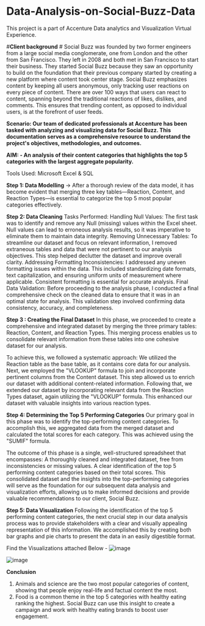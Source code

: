 # Data-Analysis-on-Social-Buzz-Data
This project is a part of Accenture Data analytics and Visualization Virtual Experience.

#**Client background** #
Social Buzz was founded by two former engineers from a large social media conglomerate, one from London and the other from San Francisco. They left in 2008 and both met in San Francisco to start their business. They started Social Buzz because they saw an opportunity to build on the foundation that their previous company started by creating a new platform where content took center stage. Social Buzz emphasizes content by keeping all users anonymous, only tracking user reactions on every piece of content. There are over 100 ways that users can react to content, spanning beyond the traditional reactions of likes, dislikes, and comments. This ensures that trending content, as opposed to individual users, is at the forefront of user feeds.

**Scenario: Our team of dedicated professionals at Accenture has been tasked with analyzing and visualizing data for Social Buzz. This documentation serves as a comprehensive resource to understand the project's objectives, methodologies, and outcomes.**

**AIM: - An analysis of their content categories that highlights the top 5 categories with the largest aggregate popularity.**

Tools Used: Microsoft Excel & SQL

**Step 1: Data Modelling**
-> After a thorough review of the data model, it has become evident that merging three key tables—Reaction, Content, and Reaction Types—is essential to categorize the top 5 most popular categories effectively.

**Step 2: Data Cleaning**
Tasks Performed:
Handling Null Values: The first task was to identify and remove any Null (missing) values within the Excel sheet. Null values can lead to erroneous analysis results, so it was imperative to eliminate them to maintain data integrity.
Removing Unnecessary Tables: To streamline our dataset and focus on relevant information, I removed extraneous tables and data that were not pertinent to our analysis objectives. This step helped declutter the dataset and improve overall clarity.
Addressing Formatting Inconsistencies: I addressed any uneven formatting issues within the data. This included standardizing date formats, text capitalization, and ensuring uniform units of measurement where applicable. Consistent formatting is essential for accurate analysis.
Final Data Validation: Before proceeding to the analysis phase, I conducted a final comprehensive check on the cleaned data to ensure that it was in an optimal state for analysis. This validation step involved confirming data consistency, accuracy, and completeness.

**Step 3 : Creating the Final Dataset**
In this phase, we proceeded to create a comprehensive and integrated dataset by merging the three primary tables: Reaction, Content, and Reaction Types. This merging process enables us to consolidate relevant information from these tables into one cohesive dataset for our analysis.

To achieve this, we followed a systematic approach:
We utilized the Reaction table as the base table, as it contains core data for our analysis.
Next, we employed the "VLOOKUP" formula to join and incorporate pertinent columns from the Content dataset. This step allowed us to enrich our dataset with additional content-related information.
Following that, we extended our dataset by incorporating relevant data from the Reaction Types dataset, again utilizing the "VLOOKUP" formula. This enhanced our dataset with valuable insights into various reaction types.

**Step 4: Determining the Top 5 Performing Categories**
Our primary goal in this phase was to identify the top-performing content categories. To accomplish this, we aggregated data from the merged dataset and calculated the total scores for each category. This was achieved using the "SUMIF" formula.

The outcome of this phase is a single, well-structured spreadsheet that encompasses:
A thoroughly cleaned and integrated dataset, free from inconsistencies or missing values.
A clear identification of the top 5 performing content categories based on their total scores.
This consolidated dataset and the insights into the top-performing categories will serve as the foundation for our subsequent data analysis and visualization efforts, allowing us to make informed decisions and provide valuable recommendations to our client, Social Buzz.

**Step 5: Data Visualization**
Following the identification of the top 5 performing content categories, the next crucial step in our data analysis process was to provide stakeholders with a clear and visually appealing representation of this information. We accomplished this by creating both bar graphs and pie charts to present the data in an easily digestible format.

Find the Visualizations attached Below -
![image](https://github.com/Aashritha-Venepally/Data-Analysis-on-Social-Buzz-Data/assets/164206507/b07a2761-096d-4280-8328-cfd4e1863d13)


![image](https://github.com/Aashritha-Venepally/Data-Analysis-on-Social-Buzz-Data/assets/164206507/f66321c3-6aee-4594-95d1-e6d4dac52dab)

**Conclusion**
1. Animals and science are the two most popular categories of content, showing that people enjoy real-life and factual content the most.
2. Food is a common theme in the top 5 categories with healthy eating ranking the highest. Social Buzz can use this insight to create a campaign and work with healthy eating brands to boost user engagement.
